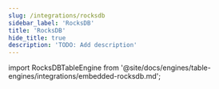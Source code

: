 ```yaml
---
slug: /integrations/rocksdb
sidebar_label: 'RocksDB'
title: 'RocksDB'
hide_title: true
description: 'TODO: Add description'
---
```


import RocksDBTableEngine from '@site/docs/engines/table-engines/integrations/embedded-rocksdb.md';

<RocksDBTableEngine/>
